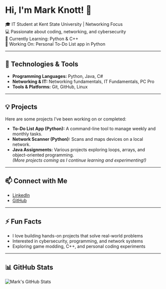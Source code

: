 # Hi, I'm Mark Knott! 👋

🎓 IT Student at Kent State University | Networking Focus  
💻 Passionate about coding, networking, and cybersecurity  
🌱 Currently Learning: Python & C++  
🚀 Working On: Personal To-Do List app in Python

---

## 🔧 Technologies & Tools
- **Programming Languages:** Python, Java, C#  
- **Networking & IT:** Networking fundamentals, IT Fundamentals, PC Pro  
- **Tools & Platforms:** Git, GitHub, Linux

---

## 💡 Projects
Here are some projects I’ve been working on or completed:

- **To-Do List App (Python):** A command-line tool to manage weekly and monthly tasks.  
- **Network Scanner (Python):** Scans and maps devices on a local network.  
- **Java Assignments:** Various projects exploring loops, arrays, and object-oriented programming.  
*(More projects coming as I continue learning and experimenting!)*

---

## 📫 Connect with Me
- [LinkedIn](https://www.linkedin.com/in/mark-knott-954b9a352/)  
- [GitHub](https://github.com/Vbooxx)  

---

## ⚡ Fun Facts
- I love building hands-on projects that solve real-world problems  
- Interested in cybersecurity, programming, and network systems  
- Exploring game modding, C++, and personal coding experiments

---

## 📊 GitHub Stats
![Mark's GitHub Stats](https://github-readme-stats.vercel.app/api?username=Vbooxx&show_icons=true&theme=radical)

